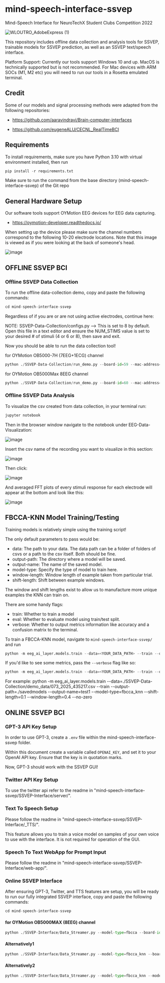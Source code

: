 # mind-speech-interface-ssvep

Mind-Speech Interface for NeuroTechX Student Clubs Competition 2022

![WLOUTRO_AdobeExpress (1)](https://user-images.githubusercontent.com/34819737/199123399-dfecfffb-84dd-4d42-a0aa-7affcd69d9f5.gif)

This repository includes offline data collection and analysis tools for SSVEP, trainable models for SSVEP prediction, as well as an SSVEP text/speech interface.

Platform Support: Currently our tools support Windows 10 and up. MacOS is technically supported but is not recommended. For Mac devices with ARM SOCs (M1, M2 etc) you will need to run our tools in a Rosetta emulated terminal.

## Credit

Some of our models and signal processing methods were adapted from the following repositories:

- <https://github.com/aaravindravi/Brain-computer-interfaces>

- <https://github.com/eugeneALU/CECNL_RealTimeBCI>

## Requirements

To install requirements, make sure you have Python 3.10 with virtual environment installed, then run

```python
pip install -r requirements.txt
```

Make sure to run the command from the base directory (mind-speech-interface-ssvep) of the Git repo

## General Hardware Setup

Our software tools support OYMotion EEG devices for EEG data capturing.

- <https://oymotion-developer.readthedocs.io/>

When setting up the device please make sure the channel numbers correspond to the following 10-20 electrode locations.
Note that this image is viewed as if you were looking at the back of someone's head.

![image](https://user-images.githubusercontent.com/34819737/178824314-7b1296b8-cdd2-424b-86ef-b65fec7e2d6e.png)

## OFFLINE SSVEP BCI

### Offline SSVEP Data Collection

To run the offline data-collection demo, copy and paste the following commands:

```python
cd mind-speech-interface-ssvep
```

Regardless of if you are or are not using active electrodes, continue here:

NOTE: SSVEP-Data-Collection/configs.py --> This is set to 8 by default. Open this file in a text editor and ensure the NUM_STIMS value is set to your desired # of stimuli (4 or 6 or 8), then save and exit.

Now you should be able to run the data collection tool!

for OYMotion OB5000-7H (7EEG+1ECG) channel

```python
python ./SSVEP-Data-Collection/run_demo.py --board-id=59 --mac-address=24:71:89:EF:27:8F --timeout=10
```

for OYMotion OB5000Max 8EEG channel

```python
python ./SSVEP-Data-Collection/run_demo.py --board-id=60 --mac-address=C4:64:E3:D8:E4:F1 --timeout=10
```

### Offline SSVEP Data Analysis

To visualize the csv created from data collection, in your terminal run:

```python
jupyter notebook
```

Then in the browser window navigate to the notebook under EEG-Data-Visualization:

![image](https://user-images.githubusercontent.com/34819737/177415768-4630ae1e-c9fb-4b94-b82f-02cc252556d5.png)

Insert the csv name of the recording you want to visualize in this section:

![image](https://user-images.githubusercontent.com/34819737/177419300-542e8df2-8f5a-4344-a61d-9f73770efc00.png)

Then click:

![image](https://user-images.githubusercontent.com/34819737/177414726-94eec197-3778-4231-90ac-487477b04ebf.png)

And averaged FFT plots of every stimuli response for each electrode will appear at the bottom and look like this:

![image](https://user-images.githubusercontent.com/34819737/177415446-e1ec3b81-8d0d-49e0-97e5-822074659387.png)

## FBCCA-KNN Model Training/Testing

Training models is relatively simple using the training script!

The only default parameters to pass would be:

- data: The path to your data. The data path can be a folder of folders of csvs or a path to the csv itself. Both should be fine.
- output-path: The directory where a model will be saved.
- output-name: The name of the saved model.
- model-type: Specify the type of model to train here.
- window-length: Window length of example taken from particular trial.
- shift-length: Shift between example windows.

The window and shift lengths exist to allow us to manufacture more unique examples the KNN can train on.

There are some handy flags:

- train: Whether to train a model
- eval: Whether to evaluate model using train/test split.
- verbose: Whether to output metrics information like accuracy and a confusion matrix to the terminal.

To train a FBCCA-KNN model, navigate to `mind-speech-interface-ssvep/` and run

```python
python -m eeg_ai_layer.models.train --data=<YOUR_DATA_PATH> --train --output-path=<YOUR_MODEL_OUTPUT_PATH> --output-name=<YOUR_MODEL_NAME> --model-type=fbcca_knn --shift-length=<SECONDS> --window-length=<SECONDS> --no-zero
```

If you'd like to see some metrics, pass the `--verbose` flag like so:

```python
python -m eeg_ai_layer.models.train --data=<YOUR_DATA_PATH> --train --output-path=<YOUR_MODEL_OUTPUT_PATH> --output-name=<YOUR_MODEL_NAME> --model-type=fbcca_knn --shift-length=<SECONDS> --window-length=<SECONDS> --no-zero --verbose 
```

For example:
python -m eeg_ai_layer.models.train --data=./SSVEP-Data-Collection/demo_data/073_2025_435217.csv --train --output-path=./savedmodels --output-name=test1 --model-type=fbcca_knn --shift-length=0.1 --window-length=0.4 --no-zero

## ONLINE SSVEP BCI

### GPT-3 API Key Setup

In order to use GPT-3, create a ```.env``` file within the mind-speech-interface-ssvep folder.

Within this document create a variable called ```OPENAI_KEY```, and set it to your OpenAI API key. Ensure that the key is in quotation marks.

Now, GPT-3 should work with the SSVEP GUI!

### Twitter API Key Setup

To use the twitter api refer to the readme in "mind-speech-interface-ssvep/SSVEP-Interface/server/".

### Text To Speech Setup

Please follow the readme in "mind-speech-interface-ssvep/SSVEP-Interface/_TTS/".

This feature allows you to train a voice model on samples of your own voice to use with the interface. It is not required for operation of the GUI.

### Speech To Text WebApp for Prompt Input

Please follow the readme in "mind-speech-interface-ssvep/SSVEP-Interface/web-app/".

### Online SSVEP Interface

After ensuring GPT-3, Twitter, and TTS features are setup, you will be ready to run our fully integrated SSVEP interface, copy and paste the following commands:

```python
cd mind-speech-interface-ssvep
```

#### for OYMotion OB5000MAX (8EEG) channel

```python
python ./SSVEP-Interface/Data_Streamer.py --model-type=fbcca --board-id=59 --mac-address=24:71:89:EF:27:8F --timeout=10
```

#### Alternatively1

```python
python ./SSVEP-Interface/Data_Streamer.py --model-type=fbcca_knn --board-id=59 --mac-address=24:71:89:EF:27:8F --timeout=10
```

#### Alternatively2

```python
python ./SSVEP-Interface/Data_Streamer.py --model-type=fbcca_knn --model-path=eeg-ai-layer/models/savedmodels/modelname.model  --board-id=60 --mac-address=C4:64:E3:D8:E4:F1 --timeout=10
```
